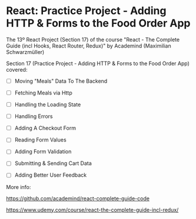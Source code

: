 # React: Practice Project - Adding HTTP & Forms to the Food Order App
The 13º React Project (Section 17) of the course "React - The Complete Guide (incl Hooks, React Router, Redux)" by Academind (Maximilian Schwarzmüller)

Section 17 (Practice Project - Adding HTTP & Forms to the Food Order App) covered:

- [ ] Moving "Meals" Data To The Backend
- [ ] Fetching Meals via Http
- [ ] Handling the Loading State
- [ ] Handling Errors
- [ ] Adding A Checkout Form
- [ ] Reading Form Values
- [ ] Adding Form Validation
- [ ] Submitting & Sending Cart Data
- [ ] Adding Better User Feedback


More info:

https://github.com/academind/react-complete-guide-code

https://www.udemy.com/course/react-the-complete-guide-incl-redux/